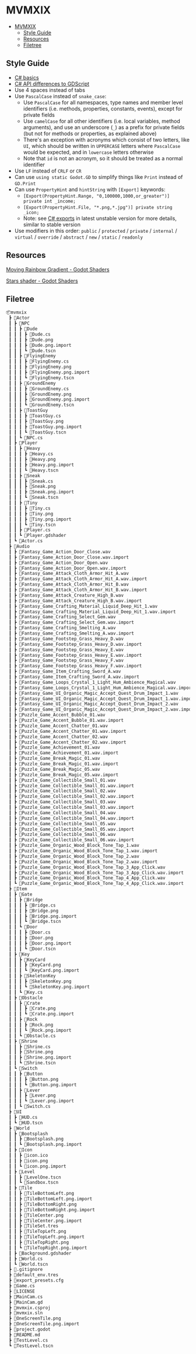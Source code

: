 # MVMXIX

- [MVMXIX](#mvmxix)
  - [Style Guide](#style-guide)
  - [Resources](#resources)
  - [Filetree](#filetree)

## Style Guide

- [C# basics](https://docs.godotengine.org/en/stable/tutorials/scripting/c_sharp/c_sharp_basics.html)
- [C# API differences to GDScript](https://docs.godotengine.org/en/stable/tutorials/scripting/c_sharp/c_sharp_differences.html)
- Use 4 spaces instead of tabs
- Use `PascalCase` instead of `snake_case`:
  - Use `PascalCase` for all namespaces, type names and member level identifiers (i.e. methods, properties, constants, events), except for private fields
  - Use `camelCase` for all other identifiers (i.e. local variables, method arguments), and use an underscore (`_`) as a prefix for private fields (but not for methods or properties, as explained above)
  - There's an exception with acronyms which consist of two letters, like `UI`, which should be written in `UPPERCASE` letters where `PascalCase` would be expected, and in `lowercase` letters otherwise
  - Note that `id` is not an acronym, so it should be treated as a normal identifier
- Use `LF` instead of `CRLF` or `CR`
- Can use `using static Godot.GD` to simplify things like `Print` instead of `GD.Print`
- Can use `PropertyHint` and `hintString` with `[Export]` keywords:
  - `[Export(PropertyHint.Range, "0,100000,1000,or_greater")] private int _income;`
  - `[Export(PropertyHint.File, "*.png,*.jpg")] private string _icon;`
  - Note: see [C# exports](https://docs.godotengine.org/en/latest/tutorials/scripting/c_sharp/c_sharp_exports.html) in latest unstable version for more details, similar to stable version
- Use modifiers in this order: `public` / `protected` / `private` / `internal` / `virtual` / `override` / `abstract` / `new` / `static` / `readonly`

## Resources

[Moving Rainbow Gradient - Godot Shaders](https://godotshaders.com/shader/moving-rainbow-gradient/)

[Stars shader - Godot Shaders](https://godotshaders.com/shader/stars-shader/)

## Filetree

```txt
📦mvmxix
 ┣ 📂Actor
 ┃ ┣ 📂NPC
 ┃ ┃ ┣ 📂Dude
 ┃ ┃ ┃ ┣ 📜Dude.cs
 ┃ ┃ ┃ ┣ 📜Dude.png
 ┃ ┃ ┃ ┣ 📜Dude.png.import
 ┃ ┃ ┃ ┗ 📜Dude.tscn
 ┃ ┃ ┣ 📂FlyingEnemy
 ┃ ┃ ┃ ┣ 📜FlyingEnemy.cs
 ┃ ┃ ┃ ┣ 📜FlyingEnemy.png
 ┃ ┃ ┃ ┣ 📜FlyingEnemy.png.import
 ┃ ┃ ┃ ┗ 📜FlyingEnemy.tscn
 ┃ ┃ ┣ 📂GroundEnemy
 ┃ ┃ ┃ ┣ 📜GroundEnemy.cs
 ┃ ┃ ┃ ┣ 📜GroundEnemy.png
 ┃ ┃ ┃ ┣ 📜GroundEnemy.png.import
 ┃ ┃ ┃ ┗ 📜GroundEnemy.tscn
 ┃ ┃ ┣ 📂ToastGuy
 ┃ ┃ ┃ ┣ 📜ToastGuy.cs
 ┃ ┃ ┃ ┣ 📜ToastGuy.png
 ┃ ┃ ┃ ┣ 📜ToastGuy.png.import
 ┃ ┃ ┃ ┗ 📜ToastGuy.tscn
 ┃ ┃ ┗ 📜NPC.cs
 ┃ ┣ 📂Player
 ┃ ┃ ┣ 📂Heavy
 ┃ ┃ ┃ ┣ 📜Heavy.cs
 ┃ ┃ ┃ ┣ 📜Heavy.png
 ┃ ┃ ┃ ┣ 📜Heavy.png.import
 ┃ ┃ ┃ ┗ 📜Heavy.tscn
 ┃ ┃ ┣ 📂Sneak
 ┃ ┃ ┃ ┣ 📜Sneak.cs
 ┃ ┃ ┃ ┣ 📜Sneak.png
 ┃ ┃ ┃ ┣ 📜Sneak.png.import
 ┃ ┃ ┃ ┗ 📜Sneak.tscn
 ┃ ┃ ┣ 📂Tiny
 ┃ ┃ ┃ ┣ 📜Tiny.cs
 ┃ ┃ ┃ ┣ 📜Tiny.png
 ┃ ┃ ┃ ┣ 📜Tiny.png.import
 ┃ ┃ ┃ ┗ 📜Tiny.tscn
 ┃ ┃ ┣ 📜Player.cs
 ┃ ┃ ┗ 📜Player.gdshader
 ┃ ┗ 📜Actor.cs
 ┣ 📂Audio
 ┃ ┣ 📜Fantasy_Game_Action_Door_Close.wav
 ┃ ┣ 📜Fantasy_Game_Action_Door_Close.wav.import
 ┃ ┣ 📜Fantasy_Game_Action_Door_Open.wav
 ┃ ┣ 📜Fantasy_Game_Action_Door_Open.wav.import
 ┃ ┣ 📜Fantasy_Game_Attack_Cloth_Armor_Hit_A.wav
 ┃ ┣ 📜Fantasy_Game_Attack_Cloth_Armor_Hit_A.wav.import
 ┃ ┣ 📜Fantasy_Game_Attack_Cloth_Armor_Hit_B.wav
 ┃ ┣ 📜Fantasy_Game_Attack_Cloth_Armor_Hit_B.wav.import
 ┃ ┣ 📜Fantasy_Game_Attack_Creature_High_B.wav
 ┃ ┣ 📜Fantasy_Game_Attack_Creature_High_B.wav.import
 ┃ ┣ 📜Fantasy_Game_Crafting_Material_Liquid_Deep_Hit_1.wav
 ┃ ┣ 📜Fantasy_Game_Crafting_Material_Liquid_Deep_Hit_1.wav.import
 ┃ ┣ 📜Fantasy_Game_Crafting_Select_Gem.wav
 ┃ ┣ 📜Fantasy_Game_Crafting_Select_Gem.wav.import
 ┃ ┣ 📜Fantasy_Game_Crafting_Smelting_A.wav
 ┃ ┣ 📜Fantasy_Game_Crafting_Smelting_A.wav.import
 ┃ ┣ 📜Fantasy_Game_Footstep_Grass_Heavy_D.wav
 ┃ ┣ 📜Fantasy_Game_Footstep_Grass_Heavy_D.wav.import
 ┃ ┣ 📜Fantasy_Game_Footstep_Grass_Heavy_E.wav
 ┃ ┣ 📜Fantasy_Game_Footstep_Grass_Heavy_E.wav.import
 ┃ ┣ 📜Fantasy_Game_Footstep_Grass_Heavy_F.wav
 ┃ ┣ 📜Fantasy_Game_Footstep_Grass_Heavy_F.wav.import
 ┃ ┣ 📜Fantasy_Game_Item_Crafting_Sword_A.wav
 ┃ ┣ 📜Fantasy_Game_Item_Crafting_Sword_A.wav.import
 ┃ ┣ 📜Fantasy_Game_Loops_Crystal_1_Light_Hum_Ambience_Magical.wav
 ┃ ┣ 📜Fantasy_Game_Loops_Crystal_1_Light_Hum_Ambience_Magical.wav.import
 ┃ ┣ 📜Fantasy_Game_UI_Organic_Magic_Accept_Quest_Drum_Impact_1.wav
 ┃ ┣ 📜Fantasy_Game_UI_Organic_Magic_Accept_Quest_Drum_Impact_1.wav.import
 ┃ ┣ 📜Fantasy_Game_UI_Organic_Magic_Accept_Quest_Drum_Impact_2.wav
 ┃ ┣ 📜Fantasy_Game_UI_Organic_Magic_Accept_Quest_Drum_Impact_2.wav.import
 ┃ ┣ 📜Puzzle_Game_Accent_Bubble_01.wav
 ┃ ┣ 📜Puzzle_Game_Accent_Bubble_01.wav.import
 ┃ ┣ 📜Puzzle_Game_Accent_Chatter_01.wav
 ┃ ┣ 📜Puzzle_Game_Accent_Chatter_01.wav.import
 ┃ ┣ 📜Puzzle_Game_Accent_Chatter_02.wav
 ┃ ┣ 📜Puzzle_Game_Accent_Chatter_02.wav.import
 ┃ ┣ 📜Puzzle_Game_Achievement_01.wav
 ┃ ┣ 📜Puzzle_Game_Achievement_01.wav.import
 ┃ ┣ 📜Puzzle_Game_Break_Magic_01.wav
 ┃ ┣ 📜Puzzle_Game_Break_Magic_01.wav.import
 ┃ ┣ 📜Puzzle_Game_Break_Magic_05.wav
 ┃ ┣ 📜Puzzle_Game_Break_Magic_05.wav.import
 ┃ ┣ 📜Puzzle_Game_Collectible_Small_01.wav
 ┃ ┣ 📜Puzzle_Game_Collectible_Small_01.wav.import
 ┃ ┣ 📜Puzzle_Game_Collectible_Small_02.wav
 ┃ ┣ 📜Puzzle_Game_Collectible_Small_02.wav.import
 ┃ ┣ 📜Puzzle_Game_Collectible_Small_03.wav
 ┃ ┣ 📜Puzzle_Game_Collectible_Small_03.wav.import
 ┃ ┣ 📜Puzzle_Game_Collectible_Small_04.wav
 ┃ ┣ 📜Puzzle_Game_Collectible_Small_04.wav.import
 ┃ ┣ 📜Puzzle_Game_Collectible_Small_05.wav
 ┃ ┣ 📜Puzzle_Game_Collectible_Small_05.wav.import
 ┃ ┣ 📜Puzzle_Game_Collectible_Small_06.wav
 ┃ ┣ 📜Puzzle_Game_Collectible_Small_06.wav.import
 ┃ ┣ 📜Puzzle_Game_Organic_Wood_Block_Tone_Tap_1.wav
 ┃ ┣ 📜Puzzle_Game_Organic_Wood_Block_Tone_Tap_1.wav.import
 ┃ ┣ 📜Puzzle_Game_Organic_Wood_Block_Tone_Tap_2.wav
 ┃ ┣ 📜Puzzle_Game_Organic_Wood_Block_Tone_Tap_2.wav.import
 ┃ ┣ 📜Puzzle_Game_Organic_Wood_Block_Tone_Tap_3_App_Click.wav
 ┃ ┣ 📜Puzzle_Game_Organic_Wood_Block_Tone_Tap_3_App_Click.wav.import
 ┃ ┣ 📜Puzzle_Game_Organic_Wood_Block_Tone_Tap_4_App_Click.wav
 ┃ ┗ 📜Puzzle_Game_Organic_Wood_Block_Tone_Tap_4_App_Click.wav.import
 ┣ 📂Item
 ┃ ┣ 📂Gate
 ┃ ┃ ┣ 📂Bridge
 ┃ ┃ ┃ ┣ 📜Bridge.cs
 ┃ ┃ ┃ ┣ 📜Bridge.png
 ┃ ┃ ┃ ┣ 📜Bridge.png.import
 ┃ ┃ ┃ ┗ 📜Bridge.tscn
 ┃ ┃ ┗ 📂Door
 ┃ ┃ ┃ ┣ 📜Door.cs
 ┃ ┃ ┃ ┣ 📜Door.png
 ┃ ┃ ┃ ┣ 📜Door.png.import
 ┃ ┃ ┃ ┗ 📜Door.tscn
 ┃ ┣ 📂Key
 ┃ ┃ ┣ 📂KeyCard
 ┃ ┃ ┃ ┣ 📜KeyCard.png
 ┃ ┃ ┃ ┗ 📜KeyCard.png.import
 ┃ ┃ ┣ 📂SkeletonKey
 ┃ ┃ ┃ ┣ 📜SkeletonKey.png
 ┃ ┃ ┃ ┗ 📜SkeletonKey.png.import
 ┃ ┃ ┗ 📜Key.cs
 ┃ ┣ 📂Obstacle
 ┃ ┃ ┣ 📂Crate
 ┃ ┃ ┃ ┣ 📜Crate.png
 ┃ ┃ ┃ ┗ 📜Crate.png.import
 ┃ ┃ ┣ 📂Rock
 ┃ ┃ ┃ ┣ 📜Rock.png
 ┃ ┃ ┃ ┗ 📜Rock.png.import
 ┃ ┃ ┗ 📜Obstacle.cs
 ┃ ┣ 📂Shrine
 ┃ ┃ ┣ 📜Shrine.cs
 ┃ ┃ ┣ 📜Shrine.png
 ┃ ┃ ┣ 📜Shrine.png.import
 ┃ ┃ ┗ 📜Shrine.tscn
 ┃ ┗ 📂Switch
 ┃ ┃ ┣ 📂Button
 ┃ ┃ ┃ ┣ 📜Button.png
 ┃ ┃ ┃ ┗ 📜Button.png.import
 ┃ ┃ ┣ 📂Lever
 ┃ ┃ ┃ ┣ 📜Lever.png
 ┃ ┃ ┃ ┗ 📜Lever.png.import
 ┃ ┃ ┗ 📜Switch.cs
 ┣ 📂UI
 ┃ ┣ 📜HUD.cs
 ┃ ┗ 📜HUD.tscn
 ┣ 📂World
 ┃ ┣ 📂Bootsplash
 ┃ ┃ ┣ 📜Bootsplash.png
 ┃ ┃ ┗ 📜Bootsplash.png.import
 ┃ ┣ 📂Icon
 ┃ ┃ ┣ 📜icon.ico
 ┃ ┃ ┣ 📜icon.png
 ┃ ┃ ┗ 📜icon.png.import
 ┃ ┣ 📂Level
 ┃ ┃ ┣ 📜LevelOne.tscn
 ┃ ┃ ┗ 📜Sandbox.tscn
 ┃ ┣ 📂Tile
 ┃ ┃ ┣ 📜TileBottomLeft.png
 ┃ ┃ ┣ 📜TileBottomLeft.png.import
 ┃ ┃ ┣ 📜TileBottomRight.png
 ┃ ┃ ┣ 📜TileBottomRight.png.import
 ┃ ┃ ┣ 📜TileCenter.png
 ┃ ┃ ┣ 📜TileCenter.png.import
 ┃ ┃ ┣ 📜TileSet.tres
 ┃ ┃ ┣ 📜TileTopLeft.png
 ┃ ┃ ┣ 📜TileTopLeft.png.import
 ┃ ┃ ┣ 📜TileTopRight.png
 ┃ ┃ ┗ 📜TileTopRight.png.import
 ┃ ┣ 📜Background.gdshader
 ┃ ┣ 📜World.cs
 ┃ ┗ 📜World.tscn
 ┣ 📜.gitignore
 ┣ 📜default_env.tres
 ┣ 📜export_presets.cfg
 ┣ 📜Game.cs
 ┣ 📜LICENSE
 ┣ 📜MainCam.cs
 ┣ 📜MainCam.gd
 ┣ 📜mvmxix.csproj
 ┣ 📜mvmxix.sln
 ┣ 📜OneScreenTile.png
 ┣ 📜OneScreenTile.png.import
 ┣ 📜project.godot
 ┣ 📜README.md
 ┣ 📜TestLevel.cs
 ┗ 📜TestLevel.tscn
```
